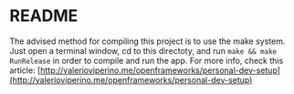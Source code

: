 # README

The advised method for compiling this project is to use the make system.
Just open a terminal window, cd to this directoty, and run `make && make RunRelease` in order to compile and run the app.
For more info, check this article: [http://valerioviperino.me/openframeworks/personal-dev-setup](http://valerioviperino.me/openframeworks/personal-dev-setup)
